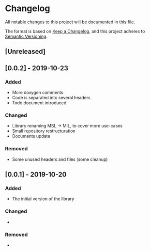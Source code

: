 # Changelog
All notable changes to this project will be documented in this file.

The format is based on [Keep a Changelog](https://keepachangelog.com/en/1.0.0/),
and this project adheres to [Semantic Versioning](https://semver.org/spec/v2.0.0.html).

## [Unreleased]

## [0.0.2] - 2019-10-23
### Added
- More doxygen comments
- Code is separated into several headers
- Todo document introduced

### Changed
- Library renaming MSL -> MIL, to cover more use-cases
- Small repository restructuration
- Documents update

### Removed
- Some unused headers and files (some cleanup)

## [0.0.1] - 2019-10-20
### Added
- The initial version of the library

### Changed
-

### Removed
-
